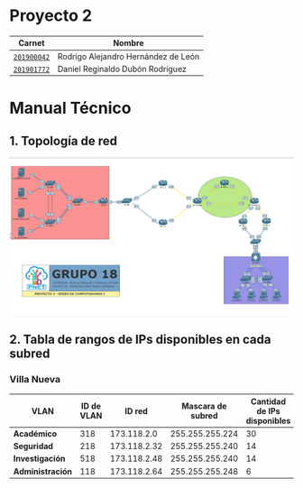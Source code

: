# Proyecto 2

| Carnet | Nombre|
| ------ | ----- |
| [`201900042`](https://github.com/rodrialeh01) | Rodrigo Alejandro Hernández de León |
| [`201901772`](https://github.com/DanielDubonDR) | Daniel Reginaldo Dubón Rodríguez |

# Manual Técnico

## 1. Topología de red

![topologia](./Images/topologia.png)

## 2. Tabla de rangos de IPs disponibles en cada subred

### Villa Nueva

| VLAN | ID de VLAN | ID red       | Mascara de subred | Cantidad de IPs disponibles | Wildcard | Primera IP disponible | Ultima IP disponible | Dirección de broadcast |
| ---- | ---------- | ------------ | ----------------- | --------------------------- | -------- |--------------------- | -------------------- | ---------------------- |
| **Académico** | 318 | 173.118.2.0 | 255.255.255.224 | 30 | 0.0.0.31 | 173.118.2.1 | 173.118.2.30 | 173.118.2.31 |
| **Seguridad** | 218 | 173.118.2.32 | 255.255.255.240 | 14 | 0.0.0.15 | 173.118.2.33 | 173.118.2.46 | 173.118.2.47 |
| **Investigación** | 518 | 173.118.2.48 | 255.255.255.240 | 14 | 0.0.0.15 | 173.118.2.49 | 173.118.2.62 | 173.118.2.63 |
| **Administración** | 118 | 173.118.2.64 | 255.255.255.248 | 6 | 0.0.0.7 | 173.118.2.65 | 173.118.2.70 | 173.118.2.71 |

